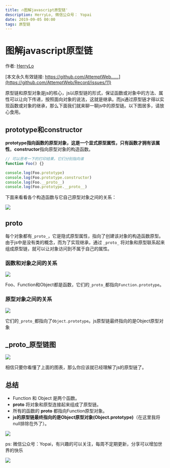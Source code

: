 ```yaml
---
title: 🔥图解javascript原型链'
description: HerryLo, 微信公众号： Yopai
date: 2019-09-05 00:00
tags: 原型链
---
```

# 图解javascript原型链

作者: [HerryLo](https://github.com/HerryLo)

[本文永久有效链接: https://github.com/AttemptWeb......](https://github.com/AttemptWeb/Record/issues/11)

原型链和原型对象是js的核心，js以原型链的形式，保证函数或对象中的方法、属性可以让向下传递，按照面向对象的说法，这就是继承。而js通过原型链才得以实现函数或对象的继承，那么下面我们就来聊一聊js中的原型链。以下图居多，请放心食用。

## prototype和constructor

**prototype指向函数的原型对象，这是一个显式原型属性，只有函数才拥有该属性**。**constructor**指向原型对象的构造函数。

```javascript
// 可以思考一下的打印结果，它们分别指向谁
function Foo() {}

console.log(Foo.prototype)
console.log(Foo.prototype.constructor)
console.log(Foo.__proto__)
console.log(Foo.prototype.__proto__)
```

下面来看看各个构造函数与它自己原型对象之间的关系：

![](/20190905/1567698491518.jpg)


## proto

每个对象都有```_proto_```，它是隐式原型属性，指向了创建该对象的构造函数原型。由于js中是没有类的概念，而为了实现继承，通过 ```_proto_``` 将对象和原型联系起来组成原型链，就可以让对象访问到不属于自己的属性。

### 函数和对象之间的关系

![](/20190905/1567698598618.jpg)

Foo、Function和Object都是函数，它们的```_proto_```都指向```Function.prototype```。

### 原型对象之间的关系

![](/20190905/1567698653683.jpg)

它们的```_proto_```都指向了```Object.prototype```。js原型链最终指向的是Object原型对象

## _proto_原型链图
![](/20190905/1567699387394.jpg)

相信只要你看懂了上面的图表，那么你应该就已经理解了js的原型链了。
## 总结
* Function 和 Object 是两个函数。
* __proto__ 将对象和原型连接起来组成了原型链。
* 所有的函数的 __proto__ 都指向Function原型对象。
* **js的原型链最终指向的是Object原型对象(Object.prototype)**（在这里我将null排除在外了）。

![](/20190905/1567698457129.jpg)


ps: 微信公众号：Yopai，有兴趣的可以关注，每周不定期更新，分享可以增加世界的快乐

![](/webChat1.png)






